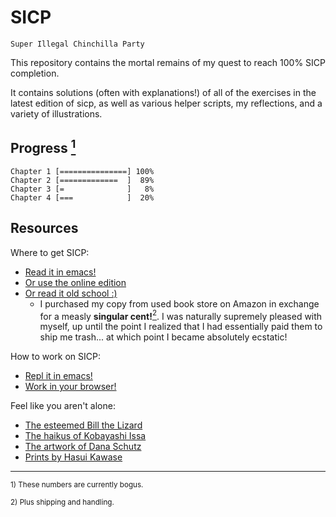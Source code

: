 # SICP

`Super Illegal Chinchilla Party`

This repository contains the mortal remains of my quest
to reach 100% SICP completion. 

It contains solutions (often with explanations!) of all
of the exercises in the latest edition of sicp, as well
as various helper scripts, my reflections, and a variety
of illustrations.

## Progress [<sup>1</sup>](#fn1)

```
Chapter 1 [===============] 100%
Chapter 2 [=============  ]  89%
Chapter 3 [=              ]   8%
Chapter 4 [===            ]  20%
```

## Resources

Where to get SICP:
* [Read it in emacs!](https://github.com/webframp/sicp-info)
* [Or use the online edition](https://mitpress.mit.edu/sicp/full-text/book/book.html)
* [Or read it old school :)](https://www.amazon.com/Structure-Interpretation-Computer-Programs-Engineering/dp/0262510871)
  * I purchased my copy from used book store on Amazon in exchange for a measly **singular cent!**[<sup>2</sup>](#fn2). 
    I was naturally supremely pleased with myself, up until the point I realized that I had essentially paid them to ship me trash...
    at which point I became absolutely ecstatic!

How to work on SICP:
* [Repl it in emacs!](http://www.nongnu.org/geiser/)
* [Work in your browser!](https://repl.it/languages/scheme)

Feel like you aren't alone:
* [The esteemed Bill the Lizard](http://www.billthelizard.com/2009/10/sicp-challenge.html)
* [The haikus of Kobayashi Issa](http://haikuguy.com/issa/)
* [The artwork of Dana Schutz](http://www.petzel.com/artists/dana-schutz)
* [Prints by Hasui Kawase](http://www.roningallery.com/artists/hasui-kawase)














----------------------------

<a name="fn1"></a> 
<sub>1) These numbers are currently bogus.</sub>

<a name="fn2"></a> 
<sub>2) Plus shipping and handling.</sub>
